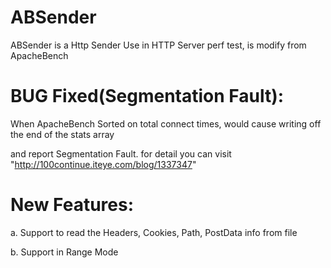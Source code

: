 ABSender
========

ABSender is a Http Sender Use in HTTP Server perf test, is modify from ApacheBench

BUG Fixed(Segmentation Fault):
========

When ApacheBench Sorted on total connect times, would cause writing off the end of the stats array

and report Segmentation Fault. for detail you can visit "http://100continue.iteye.com/blog/1337347"

New Features:
========
a. Support to read the Headers, Cookies, Path, PostData info from file

b. Support in Range Mode

